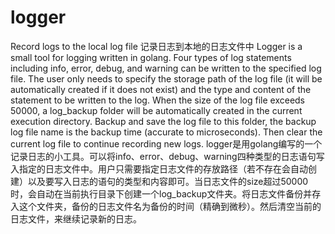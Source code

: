 # logger
Record logs to the local log file 记录日志到本地的日志文件中
Logger is a small tool for logging written in golang. Four types of log statements including info, error, debug, and warning can be written to the specified log file. The user only needs to specify the storage path of the log file (it will be automatically created if it does not exist) and the type and content of the statement to be written to the log. When the size of the log file exceeds 50000, a log_backup folder will be automatically created in the current execution directory. Backup and save the log file to this folder, the backup log file name is the backup time (accurate to microseconds). Then clear the current log file to continue recording new logs.
logger是用golang编写的一个记录日志的小工具。可以将info、error、debug、warning四种类型的日志语句写入指定的日志文件中。用户只需要指定日志文件的存放路径（若不存在会自动创建）以及要写入日志的语句的类型和内容即可。当日志文件的size超过50000时，会自动在当前执行目录下创建一个log_backup文件夹。将日志文件备份并存入这个文件夹，备份的日志文件名为备份的时间（精确到微秒）。然后清空当前的日志文件，来继续记录新的日志。
